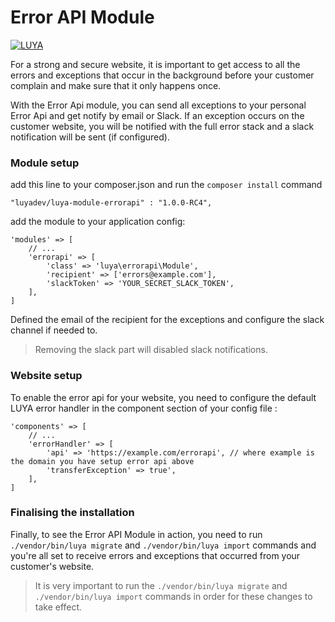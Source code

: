 Error API Module
=========

[![LUYA](https://img.shields.io/badge/Powered%20by-LUYA-brightgreen.svg)](https://luya.io)

For a strong and secure website, it is important to get access to all the errors and exceptions that occur in the background before your customer complain and make sure that it only happens once.

With the Error Api module, you can send all exceptions to your personal Error Api and get notify by email or Slack. If an exception occurs on the customer website, you will be notified with the full error stack and a slack notification will be sent (if configured).

### Module setup

add this line to your composer.json and run the `composer install` command

```
"luyadev/luya-module-errorapi" : "1.0.0-RC4",
```

add the module to your application config:

```
'modules' => [
    // ...
    'errorapi' => [
        'class' => 'luya\errorapi\Module',
        'recipient' => ['errors@example.com'],
        'slackToken' => 'YOUR_SECRET_SLACK_TOKEN',
    ],
]
```

Defined the email of the recipient for the exceptions and configure the slack channel if needed to. 

> Removing the slack part will disabled slack notifications.

### Website setup

To enable the error api for your website, you need to configure the default LUYA error handler in the component section of your config file :

```
'components' => [
    // ...
    'errorHandler' => [
        'api' => 'https://example.com/errorapi', // where example is the domain you have setup error api above
        'transferException' => true',
    ],
]
```

### Finalising the installation

Finally, to see the Error API Module in action, you need to run `./vendor/bin/luya migrate` and `./vendor/bin/luya import` commands and you're all set to receive errors and exceptions that occurred from your customer's website.

> It is very important to run the `./vendor/bin/luya migrate` and `./vendor/bin/luya import` commands in order for these changes to take effect.
